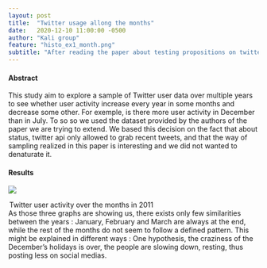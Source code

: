 ```yaml
---
layout: post
title:  "Twitter usage allong the months"
date:   2020-12-10 11:00:00 -0500
author: "Kali group"
feature: "histo_ex1_month.png"
subtitle: "After reading the paper about testing propositions on twitter usage, we wanted to add the research question 'Is there a pattern of twitter usage allong the year ? '. Is there some months, always the same months, where the usage increases or in contrary where it decreases ? Click this post to see the results"
---
```

<div>
    <h4>Abstract</h4>
        <p>
        This study aim to explore a sample of Twitter user data over multiple years to see whether user activity increase every year in some months and decrease some other. For exemple, is there more user activity in December than in July.
        To so so we used the dataset provided by the authors of the paper we are trying to extend. 
        We based this decision on the fact that about status, twitter api only allowed to grab recent tweets, and that the way of sampling realized in this paper is interesting and we did not wanted to denaturate it. 
        </p>
    <h4>Results</h4>
        <div class="grid-container">
            <div class="grid-child one">
                <p class="blockimage">
                <img src="{{ site.baseurl}}/assets/images/month2011.png" class="full_width" />
                </p>
                <legend>Twitter user activity over the months in 2011</legend>
            </div>
            <div class="grid-child two">
                 As those three graphs are showing us, there exists only few similarities between the years : January, February and March are always at the end, while the rest of the months do not seem to follow a defined pattern. This might be explained in different ways : One hypothesis, the craziness of the December’s holidays is over, the people are slowing down, resting, thus posting less on social medias.
            </div>
        </div>
</div>
